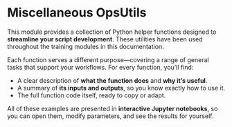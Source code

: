 # Miscellaneous OpsUtils

This module provides a collection of Python helper functions designed to **streamline your script development**. These utilities have been used throughout the training modules in this documentation.

Each function serves a different purpose—covering a range of general tasks that support your workflows. For every function, you’ll find:

- A clear description of **what the function does** and **why it’s useful**.
- A summary of **its inputs and outputs**, so you know exactly how to use it.
- The full function code itself, ready to copy or adapt.

All of these examples are presented in **interactive Jupyter notebooks**, so you can open them, modify parameters, and see the results for yourself.
